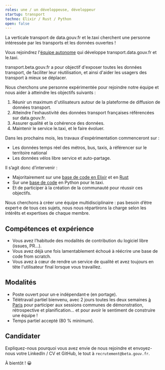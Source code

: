 ```yaml
---
roles: une / un développeuse, développeur
startup: transport
techno: Elixir / Rust / Python
open: false
---
```


La verticale transport de data.gouv.fr et le.taxi cherchent une personne intéressée par les transports et les données ouvertes !

<!--more-->

Vous rejoindrez l'[équipe autonome](https://beta.gouv.fr/2016/11/28/equipes-autonomes) qui développe transport.data.gouv.fr et le.taxi.

transport.beta.gouv.fr a pour objectif d'exposer toutes les données transport, de faciliter leur réutilisation, et ainsi d'aider les usagers des transport à mieux se déplacer.

Nous cherchons une personne expérimentée pour rejoindre notre équipe et nous aider à atteindre les objectifs suivants :

1. Réunir un maximum d'utilisateurs autour de la plateforme de diffusion de données transport.
2. Atteindre l'exhaustivité des données transport françaises référencées sur data.gouv.fr.
3. Assurer qualité et la cohérence des données.
4. Maintenir le service le.taxi, et le faire évoluer.

Dans les prochains mois, les travaux d'expérimentation commenceront sur :
- Les données temps réel des métros, bus, taxis, à référencer sur le territoire national
- Les données vélos libre service et auto-partage.

Il s’agit donc d’intervenir :

- Majoritairement sur une [base de code en Elixir](https://github.com/etalab/transport-site) et en [Rust](https://github.com/etalab/transport-validator)
- Sur une [base de code](https://github.com/openmaraude/) en Python pour le.taxi.
- Et de participer à la création de la communauté pour réussir ces objectifs.

Nous cherchons à créer une équipe multidisciplinaire : pas besoin d’être expert·e de tous ces sujets, nous nous répartirons la charge selon les intérêts et expertises de chaque membre.


## Compétences et expérience

- Vous avez l’habitude des modalités de contribution du logiciel libre (issues, PR…).
- Vous avez déjà une fois lamentablement échoué à réécrire une base de code from scratch.
- Vous avez à cœur de rendre un service de qualité et avez toujours en tête l'utilisateur final lorsque vous travaillez.


## Modalités

- Poste ouvert pour un·e indépendant·e (en portage).
- Télétravail partiel bienvenu, avec 2 jours toutes les deux semaines [à Paris](https://github.com/betagouv/beta.gouv.fr/wiki/Locaux) pour participer aux sessions communes de démonstration, rétrospective et planification… et pour avoir le sentiment de construire une équipe !
- Temps partiel accepté (80 % minimum).

## Candidater

Expliquez-nous pourquoi vous avez envie de nous rejoindre et envoyez-nous votre LinkedIn / CV et GitHub, le tout à `recrutement@beta.gouv.fr`.

À bientôt ! 😀

